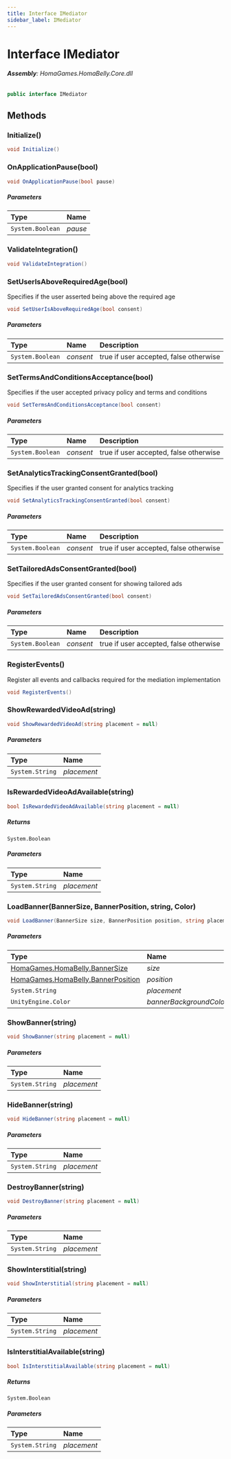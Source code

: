 ```yaml
---
title: Interface IMediator
sidebar_label: IMediator
---
```

# Interface IMediator


###### **Assembly**: HomaGames.HomaBelly.Core.dll

```csharp title="Declaration"
public interface IMediator
```
## Methods
### Initialize()


```csharp title="Declaration"
void Initialize()
```
### OnApplicationPause(bool)


```csharp title="Declaration"
void OnApplicationPause(bool pause)
```

##### Parameters

| Type | Name |
|:--- |:--- |
| `System.Boolean` | *pause* |

### ValidateIntegration()


```csharp title="Declaration"
void ValidateIntegration()
```
### SetUserIsAboveRequiredAge(bool)
Specifies if the user asserted being above the required age

```csharp title="Declaration"
void SetUserIsAboveRequiredAge(bool consent)
```

##### Parameters

| Type | Name | Description |
|:--- |:--- |:--- |
| `System.Boolean` | *consent* | true if user accepted, false otherwise |

### SetTermsAndConditionsAcceptance(bool)
Specifies if the user accepted privacy policy and terms and conditions

```csharp title="Declaration"
void SetTermsAndConditionsAcceptance(bool consent)
```

##### Parameters

| Type | Name | Description |
|:--- |:--- |:--- |
| `System.Boolean` | *consent* | true if user accepted, false otherwise |

### SetAnalyticsTrackingConsentGranted(bool)
Specifies if the user granted consent for analytics tracking

```csharp title="Declaration"
void SetAnalyticsTrackingConsentGranted(bool consent)
```

##### Parameters

| Type | Name | Description |
|:--- |:--- |:--- |
| `System.Boolean` | *consent* | true if user accepted, false otherwise |

### SetTailoredAdsConsentGranted(bool)
Specifies if the user granted consent for showing tailored ads

```csharp title="Declaration"
void SetTailoredAdsConsentGranted(bool consent)
```

##### Parameters

| Type | Name | Description |
|:--- |:--- |:--- |
| `System.Boolean` | *consent* | true if user accepted, false otherwise |

### RegisterEvents()
Register all events and callbacks required for the
mediation implementation

```csharp title="Declaration"
void RegisterEvents()
```
### ShowRewardedVideoAd(string)


```csharp title="Declaration"
void ShowRewardedVideoAd(string placement = null)
```

##### Parameters

| Type | Name |
|:--- |:--- |
| `System.String` | *placement* |

### IsRewardedVideoAdAvailable(string)


```csharp title="Declaration"
bool IsRewardedVideoAdAvailable(string placement = null)
```

##### Returns

`System.Boolean`

##### Parameters

| Type | Name |
|:--- |:--- |
| `System.String` | *placement* |

### LoadBanner(BannerSize, BannerPosition, string, Color)


```csharp title="Declaration"
void LoadBanner(BannerSize size, BannerPosition position, string placement = null, Color bannerBackgroundColor = null)
```

##### Parameters

| Type | Name |
|:--- |:--- |
| [HomaGames.HomaBelly.BannerSize](../HomaGames.HomaBelly/BannerSize) | *size* |
| [HomaGames.HomaBelly.BannerPosition](../HomaGames.HomaBelly/BannerPosition) | *position* |
| `System.String` | *placement* |
| `UnityEngine.Color` | *bannerBackgroundColor* |

### ShowBanner(string)


```csharp title="Declaration"
void ShowBanner(string placement = null)
```

##### Parameters

| Type | Name |
|:--- |:--- |
| `System.String` | *placement* |

### HideBanner(string)


```csharp title="Declaration"
void HideBanner(string placement = null)
```

##### Parameters

| Type | Name |
|:--- |:--- |
| `System.String` | *placement* |

### DestroyBanner(string)


```csharp title="Declaration"
void DestroyBanner(string placement = null)
```

##### Parameters

| Type | Name |
|:--- |:--- |
| `System.String` | *placement* |

### ShowInterstitial(string)


```csharp title="Declaration"
void ShowInterstitial(string placement = null)
```

##### Parameters

| Type | Name |
|:--- |:--- |
| `System.String` | *placement* |

### IsInterstitialAvailable(string)


```csharp title="Declaration"
bool IsInterstitialAvailable(string placement = null)
```

##### Returns

`System.Boolean`

##### Parameters

| Type | Name |
|:--- |:--- |
| `System.String` | *placement* |


